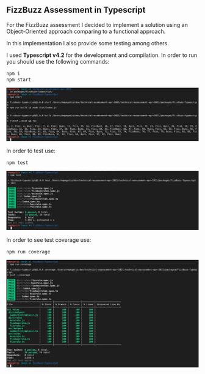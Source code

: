 ## FizzBuzz Assessment in Typescript

For the FizzBuzz assessment I decided to implement a solution using an Object-Oriented approach comparing to a functional approach.

In this implementation I also provide some testing among others. 

I used **Typescript v4.2** for the development and compilation. 
In order to run you should use the following commands:

```
npm i
npm start
```

![npm start screenshot](screenshots/start.png "npm start")

In order to test use:
```
npm test
```

![npm test screenshot](screenshots/test.png "npm test")

In order to see test coverage use:
```
npm run coverage
```

![npm run coverage screenshot](screenshots/coverage.png "npm run coverage")
